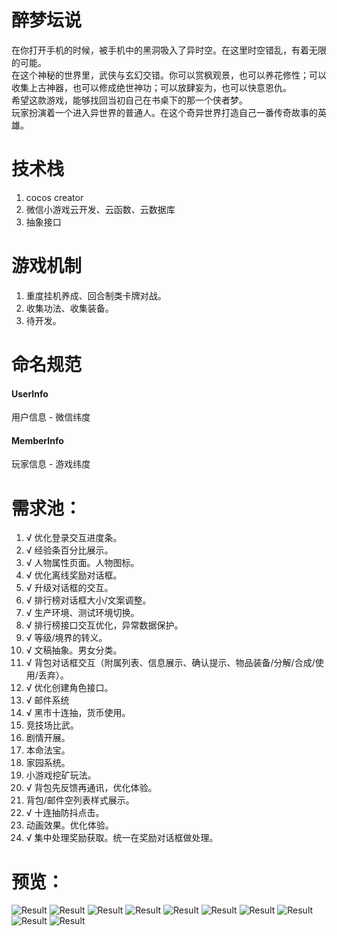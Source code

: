 # 醉梦坛说
在你打开手机的时候，被手机中的黑洞吸入了异时空。在这里时空错乱，有着无限的可能。  
在这个神秘的世界里，武侠与玄幻交错。你可以赏枫观景，也可以养花修性；可以收集上古神器，也可以修成绝世神功；可以放肆妄为，也可以快意恩仇。  
希望这款游戏，能够找回当初自己在书桌下的那一个侠者梦。  
玩家扮演着一个进入异世界的普通人。在这个奇异世界打造自己一番传奇故事的英雄。

# 技术栈
1. cocos creator
2. 微信小游戏云开发、云函数、云数据库
3. 抽象接口

# 游戏机制
1. 重度挂机养成、回合制类卡牌对战。
2. 收集功法、收集装备。
3. 待开发。

# 命名规范
#### UserInfo
用户信息 - 微信纬度
#### MemberInfo
玩家信息 - 游戏纬度

# 需求池：
1. √ 优化登录交互进度条。
2. √ 经验条百分比展示。
3. √ 人物属性页面。人物图标。 
4. √ 优化离线奖励对话框。 
5. √ 升级对话框的交互。 
5. √ 排行榜对话框大小/文案调整。 
6. √ 生产环境、测试环境切换。
7. √ 排行榜接口交互优化，异常数据保护。 
8. √ 等级/境界的转义。
9. √ 文稿抽象。男女分类。
10. √ 背包对话框交互（附属列表、信息展示、确认提示、物品装备/分解/合成/使用/丢弃）。
11. √ 优化创建角色接口。
12. √ 邮件系统
13. √ 黑市十连抽，货币使用。
14. 竞技场比武。
15. 剧情开展。
16. 本命法宝。
17. 家园系统。
18. 小游戏挖矿玩法。
19. √ 背包先反馈再通讯，优化体验。
20. 背包/邮件空列表样式展示。
21. √ 十连抽防抖点击。
22. 动画效果。优化体验。
23. √ 集中处理奖励获取。统一在奖励对话框做处理。

# 预览：  
![Result](https://raw.githubusercontent.com/gengjian1203/FreedomLegend/master/readme/result.jpg "Result")
![Result](https://raw.githubusercontent.com/gengjian1203/FreedomLegend/master/readme/result1.png "Result1")
![Result](https://raw.githubusercontent.com/gengjian1203/FreedomLegend/master/readme/result2.png "Result2")
![Result](https://raw.githubusercontent.com/gengjian1203/FreedomLegend/master/readme/result3.png "Result3")
![Result](https://raw.githubusercontent.com/gengjian1203/FreedomLegend/master/readme/result4.png "Result4")
![Result](https://raw.githubusercontent.com/gengjian1203/FreedomLegend/master/readme/result5.png "Result5")
![Result](https://raw.githubusercontent.com/gengjian1203/FreedomLegend/master/readme/result6.png "Result6")
![Result](https://raw.githubusercontent.com/gengjian1203/FreedomLegend/master/readme/result7.png "Result7")
![Result](https://raw.githubusercontent.com/gengjian1203/FreedomLegend/master/readme/result8.png "Result8")
![Result](https://raw.githubusercontent.com/gengjian1203/FreedomLegend/master/readme/result9.png "Result9")